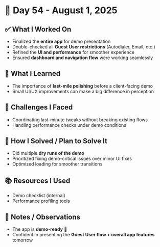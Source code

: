 # 📅 Day 54 - August 1, 2025

## ✅ What I Worked On
- Finalized the **entire app** for demo presentation  
- Double-checked all **Guest User restrictions** (Autodialer, Email, etc.)  
- Refined the **UI and performance** for smoother experience  
- Ensured **dashboard and navigation flow** were working seamlessly  

## 🧠 What I Learned
- The importance of **last-mile polishing** before a client-facing demo  
- Small UI/UX improvements can make a big difference in perception  

## 🧩 Challenges I Faced
- Coordinating last-minute tweaks without breaking existing flows  
- Handling performance checks under demo conditions  

## 🔧 How I Solved / Plan to Solve It
- Did multiple **dry runs of the demo**  
- Prioritized fixing demo-critical issues over minor UI fixes  
- Optimized loading for smoother transitions  

## 📚 Resources I Used
- Demo checklist (internal)  
- Performance profiling tools  

## 💬 Notes / Observations
- The app is **demo-ready** 🎉  
- Confident in presenting the **Guest User flow + overall app features** tomorrow  
